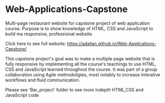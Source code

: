 # Web-Applications-Capstone
Multi-page restaurant website for capstone project of web application course. Purpose is to show knowledge of HTML, CSS and JavaScript to build ma responsive, professional website. 

Click here to see full website: https://adallan.github.io/Web-Applications-Capstone/

This capstone project's goal was to make a multiple page website that is fully responsive by implementing all the course's teachings to use HTML, CSS and JavaScript learned throughout the course.
It was part of a group collaboration using Agile methodoligies, most notably to increase interative workflows and fluid communication.

Please see 'Bar_project' folder to see more indepth HTML,CSS and JavaScript code
